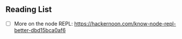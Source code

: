 ## Reading List
- [ ] More on the node REPL: https://hackernoon.com/know-node-repl-better-dbd15bca0af6
